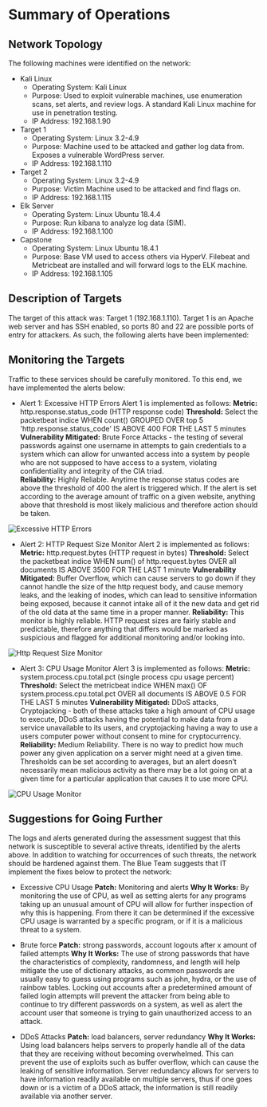 # Summary of Operations
## Network Topology
The following machines were identified on the network:

- Kali Linux
  - Operating System: Kali Linux
  - Purpose: Used to exploit vulnerable machines, use enumeration scans, set alerts, and review logs. A standard Kali Linux machine for use in penetration testing.
  - IP Address: 192.168.1.90
- Target 1
  - Operating System: Linux 3.2-4.9
  - Purpose: Machine used to be attacked and gather log data from. Exposes a vulnerable WordPress server.
  - IP Address: 192.168.1.110
- Target 2
  - Operating System: Linux 3.2-4.9
  - Purpose: Victim Machine used to be attacked and find flags on.
  - IP Address: 192.168.1.115
- Elk Server
  - Operating System: Linux Ubuntu 18.4.4
  - Purpose: Run kibana to analyze log data (SIM).
  - IP Address: 192.168.1.100
- Capstone
  - Operating System: Linux Ubuntu 18.4.1
  - Purpose: Base VM used to access others via HyperV. Filebeat and Metricbeat are installed and will forward logs to the ELK machine.
  - IP Address: 192.168.1.105

## Description of Targets
The target of this attack was: Target 1 (192.168.1.110).
Target 1 is an Apache web server and has SSH enabled, so ports 80 and 22 are possible ports of entry for attackers. As such, the following alerts have been implemented:

## Monitoring the Targets
Traffic to these services should be carefully monitored. To this end, we have implemented the alerts below:

- Alert 1: Excessive HTTP Errors
  Alert 1 is implemented as follows:
    **Metric:** http.response.status_code (HTTP response code)
    **Threshold:** Select the packetbeat indice
    WHEN count() GROUPED OVER top 5 'http.response.status_code' IS ABOVE 400 FOR THE LAST 5 minutes
    **Vulnerability Mitigated:** Brute Force Attacks - the testing of several passwords against one username in attempts to gain credentials to a system    which can allow for unwanted access into a system by people who are not supposed to have access to a system, violating confidentiality and integrity of the CIA triad.  
    **Reliability:** Highly Reliable. Anytime the response status codes are above the threshold of 400 the alert is triggered which. If the alert is set according to the average amount of traffic on a given website, anything above that threshold is most likely malicious and therefore action should be taken. 
 
![Excessive HTTP Errors](https://user-images.githubusercontent.com/87619948/205848923-d5075b8b-1375-47f5-bd9f-60eaa57cf4bd.PNG)

- Alert 2: HTTP Request Size Monitor
  Alert 2 is implemented as follows:
    **Metric:** http.request.bytes (HTTP request in bytes)
    **Threshold:** Select the packetbeat indice
    WHEN sum() of http.request.bytes OVER all documents IS ABOVE 3500 FOR THE LAST 1 minute
    **Vulnerability Mitigated:** Buffer Overflow, which can cause servers to go down if they cannot handle the size of the http request body, and cause memory leaks, and the leaking of inodes, which can lead to sensitive information being exposed, because it cannot intake all of it the new data and get rid of the old data at the same time in a proper manner. 
    **Reliability:** This monitor is highly reliable. HTTP request sizes are fairly stable and predictable, therefore anything that differs would be marked as suspicious and flagged for additional monitoring and/or looking into. 

![Http Request Size Monitor](https://user-images.githubusercontent.com/87619948/205849865-f7eb4466-9562-4c27-91f3-4e2d96ec1ce6.PNG)

- Alert 3: CPU Usage Monitor
  Alert 3 is implemented as follows:
    **Metric:** system.process.cpu.total.pct (single process cpu usage percent)
    **Threshold:** Select the metricbeat indice
    WHEN max() OF system.process.cpu.total.pct OVER all documents IS ABOVE 0.5 FOR THE LAST 5 minutes
    **Vulnerability Mitigated:** DDoS attacks, Cryptojacking - both of these attacks take a high amount of CPU usage to execute, DDoS attacks having the potential to make data from a service unavailable to its users, and cryptojacking having a way to use a users computer power without consent to mine for cryptocurrency.
    **Reliability:** Medium Reliability. There is no way to predict how much power any given application on a server might need at a given time. Thresholds can be set according to averages, but an alert doesn’t necessarily mean malicious activity as there may be a lot going on at a given time for a particular application that causes it to use more CPU. 

![CPU Usage Monitor](https://user-images.githubusercontent.com/87619948/205850526-962c4acc-7f24-481c-89f9-aa76b8bae144.PNG)

## Suggestions for Going Further
The logs and alerts generated during the assessment suggest that this network is susceptible to several active threats, identified by the alerts above. In addition to watching for occurrences of such threats, the network should be hardened against them. The Blue Team suggests that IT implement the fixes below to protect the network:

- Excessive CPU Usage 
  **Patch:** Monitoring and alerts 
  **Why It Works:** By monitoring the use of CPU, as well as setting alerts for any programs taking up an unusual amount of CPU will allow for further inspection of why this is happening. From there it can be determined if the excessive CPU usage is warranted by a specific program, or if it is a malicious threat to a system.

- Brute force 
  **Patch:** strong passwords, account logouts after x amount of failed attempts 
  **Why It Works:** The use of strong passwords that have the characteristics of complexity, randomness, and length will help mitigate the use of dictionary attacks, as common passwords are usually easy to guess using programs such as john, hydra, or the use of rainbow tables. Locking out accounts after a predetermined amount of failed login attempts will prevent the attacker from being able to continue to try different passwords on a system, as well as alert the account user that someone is trying to gain unauthorized access to an attack.

- DDoS Attacks
  **Patch:** load balancers, server redundancy 
  **Why It Works:** Using load balancers helps servers to properly handle all of the data that they are receiving without becoming overwhelmed. This can prevent the use of exploits such as buffer overflow, which can cause the leaking of sensitive information. Server redundancy allows for servers to have information readily available on multiple servers, thus if one goes down or is a victim of a DDoS attack, the information is still readily available via another server.  




